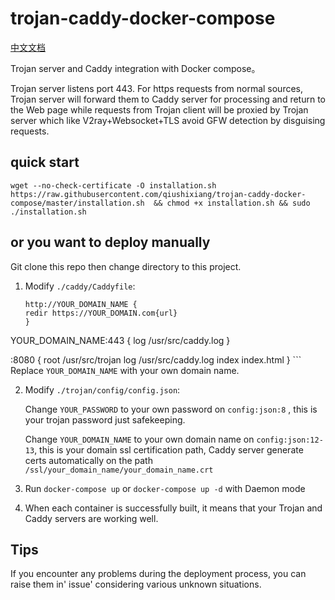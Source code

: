 # trojan-caddy-docker-compose

[中文文档](https://github.com/qiushixiang/trojan-caddy-docker-compose/blob/master/README_CN.md)

Trojan server and Caddy integration with Docker compose。

Trojan server listens port 443. For https requests from normal sources, Trojan server will forward them to Caddy server for processing and return to the Web page while requests from Trojan client will be proxied by Trojan server which like V2ray+Websocket+TLS avoid GFW detection by disguising requests.

## quick start 
```
wget --no-check-certificate -O installation.sh https://raw.githubusercontent.com/qiushixiang/trojan-caddy-docker-compose/master/installation.sh  && chmod +x installation.sh && sudo ./installation.sh
```

## or you want to deploy manually

Git clone this repo then change directory to this project.

1. Modify `./caddy/Caddyfile`:
    ```
    http://YOUR_DOMAIN_NAME {
    redir https://YOUR_DOMAIN.com{url}
	}

YOUR_DOMAIN_NAME:443 {
    log /usr/src/caddy.log
	}

:8080 {
    root /usr/src/trojan
    log /usr/src/caddy.log
    index index.html
	}
    ```
    Replace `YOUR_DOMAIN_NAME` with your own domain name.

2. Modify `./trojan/config/config.json`:

    Change `YOUR_PASSWORD` to your own password on `config:json:8` , this is your trojan password just safekeeping.
    
    Change `YOUR_DOMAIN_NAME` to your own domain name on `config:json:12-13`, this is your domain ssl certification path, Caddy server generate certs automatically on the path `/ssl/your_domain_name/your_domain_name.crt`
 
3. Run `docker-compose up` or `docker-compose up -d`  with Daemon mode
4. When each container is successfully built, it means that your Trojan and Caddy servers are working well.

## Tips

If you encounter any problems during the deployment process, you can raise them in' issue' considering various unknown situations.
